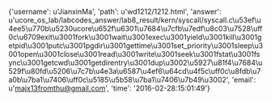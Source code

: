 {'username': u'JianxinMa', 'path': u'wd1212/1212.html', 'answer': u'ucore_os_lab/labcodes_answer/lab8_result/kern/syscall/syscall.c\u53ef\u4ee5\u770b\u5230ucore\u652f\u6301\u7684\u7cfb\u7edf\u8c03\u7528\uff0c\u6709exit\u3001fork\u3001wait\u3001exec\u3001yield\u3001kill\u3001getpid\u3001putc\u3001pgdir\u3001gettime\u3001set_priority\u3001sleep\u3001open\u3001close\u3001read\u3001write\u3001seek\u3001fstat\u3001fsync\u3001getcwd\u3001getdirentry\u3001dup\u3002\u5927\u81f4\u7684\u529f\u80fd\u5206\u7c7b\u4e3a\u6587\u4ef6\u64cd\u4f5c\uff0c\u8fdb\u7a0b\u7ba1\u7406\uff0c\u5185\u5b58\u7ba1\u7406\u7b49\u3002', 'email': u'majx13fromthu@gmail.com', 'time': '2016-02-28:15:01:49'}
